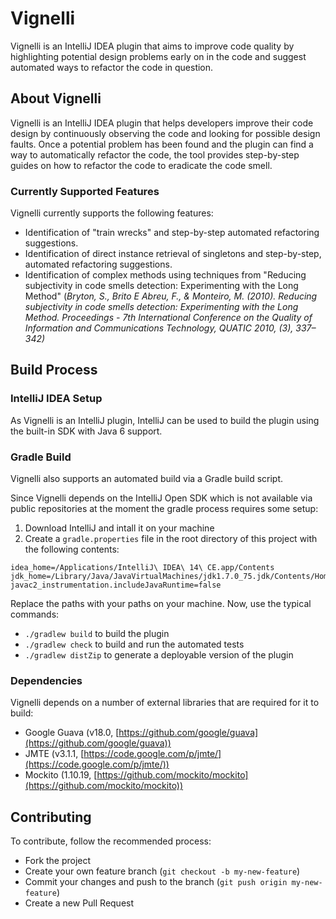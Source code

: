 # Vignelli

Vignelli is an IntelliJ IDEA plugin that aims to improve code quality by highlighting potential design problems early on in the code and suggest automated ways to refactor the code in question.

## About Vignelli

Vignelli is an IntelliJ IDEA plugin that helps developers improve their code design by continuously observing the code and looking for possible design faults. Once a potential problem has been found and the plugin can find a way to automatically refactor the code, the tool provides step-by-step guides on how to refactor the code to eradicate the code smell. 

### Currently Supported Features
Vignelli currently supports the following features:

- Identification of "train wrecks" and step-by-step automated refactoring suggestions.
- Identification of direct instance retrieval of singletons and step-by-step, automated refactoring suggestions.
- Identification of complex methods using techniques from "Reducing subjectivity in code smells detection: Experimenting with the Long Method" (*Bryton, S., Brito E Abreu, F., & Monteiro, M. (2010). Reducing subjectivity in code smells detection: Experimenting with the Long Method. Proceedings - 7th International Conference on the Quality of Information and Communications Technology, QUATIC 2010, (3), 337–342)*

## Build Process

### IntelliJ IDEA Setup
As Vignelli is an IntelliJ plugin, IntelliJ can be used to build the plugin using the built-in SDK with Java 6 support. 

### Gradle Build
Vignelli also supports an automated build via a Gradle build script. 

Since Vignelli depends on the IntelliJ Open SDK which is not available via public repositories at the moment the gradle process requires some setup:

1. Download IntelliJ and intall it on your machine
2. Create a `gradle.properties` file in the root directory of this project with the following contents:

```
idea_home=/Applications/IntelliJ\ IDEA\ 14\ CE.app/Contents
jdk_home=/Library/Java/JavaVirtualMachines/jdk1.7.0_75.jdk/Contents/Home
javac2_instrumentation.includeJavaRuntime=false
```

Replace the paths with your paths on your machine. Now, use the typical commands:

- `./gradlew build` to build the plugin
- `./gradlew check` to build and run the automated tests
- `./gradlew distZip` to generate a deployable version of the plugin

### Dependencies
Vignelli depends on a number of external libraries that are required for it to build:

- Google Guava (v18.0, [https://github.com/google/guava](https://github.com/google/guava))
- JMTE (v3.1.1, [https://code.google.com/p/jmte/](https://code.google.com/p/jmte/))
- Mockito (1.10.19, [https://github.com/mockito/mockito](https://github.com/mockito/mockito))

## Contributing

To contribute, follow the recommended process:

- Fork the project
- Create your own feature branch (`git checkout -b my-new-feature`)
- Commit your changes and push to the branch (`git push origin my-new-feature`)
- Create a new Pull Request
